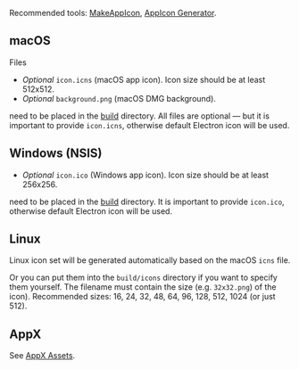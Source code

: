 Recommended tools: [MakeAppIcon](https://makeappicon.com/), [AppIcon Generator](http://www.tweaknow.com/appicongenerator.php).

## macOS

Files

* *Optional* `icon.icns` (macOS app icon). Icon size should be at least 512x512.
* *Optional* `background.png` (macOS DMG background).

need to be placed in the [build](/configuration/configuration.md#MetadataDirectories-buildResources) directory. All files are optional — but it is important to provide `icon.icns`, otherwise default Electron icon will be used.

## Windows (NSIS)

* *Optional* `icon.ico` (Windows app icon). Icon size should be at least 256x256.

need to be placed in the [build](/configuration/configuration.md#MetadataDirectories-buildResources) directory. It is important to provide `icon.ico`, otherwise default Electron icon will be used.

## Linux

Linux icon set will be generated automatically based on the macOS `icns` file.

Or you can put them into the `build/icons` directory if you want to specify them yourself.
The filename must contain the size (e.g. `32x32.png`) of the icon). Recommended sizes: 16, 24, 32, 48, 64, 96, 128, 512, 1024 (or just 512).

## AppX

See [AppX Assets](/configuration/appx#appx-assets).